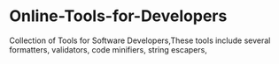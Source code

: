 # Online-Tools-for-Developers

Collection of Tools for Software Developers,These tools include several formatters, validators, code minifiers, string escapers, 
